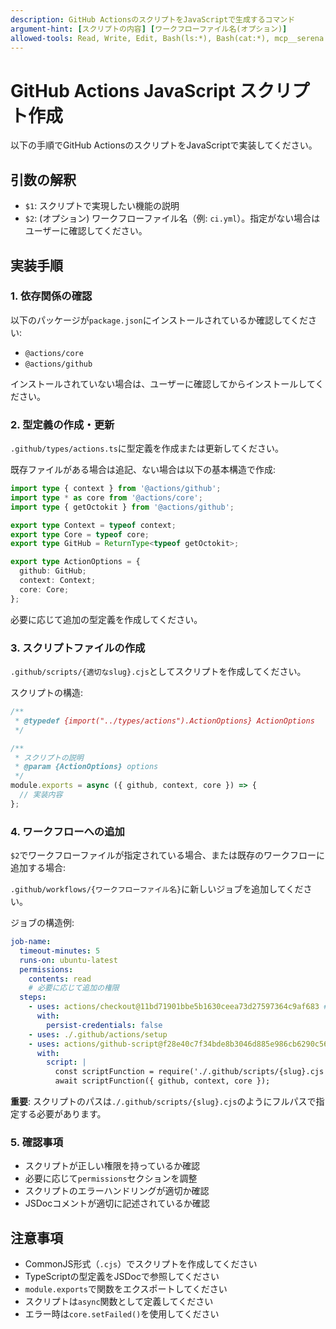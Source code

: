 ```yaml
---
description: GitHub ActionsのスクリプトをJavaScriptで生成するコマンド
argument-hint: [スクリプトの内容] [ワークフローファイル名(オプション)]
allowed-tools: Read, Write, Edit, Bash(ls:*), Bash(cat:*), mcp__serena
---
```


# GitHub Actions JavaScript スクリプト作成

以下の手順でGitHub ActionsのスクリプトをJavaScriptで実装してください。

## 引数の解釈

- `$1`: スクリプトで実現したい機能の説明
- `$2`: (オプション) ワークフローファイル名（例: `ci.yml`）。指定がない場合はユーザーに確認してください。

## 実装手順

### 1. 依存関係の確認

以下のパッケージが`package.json`にインストールされているか確認してください:
- `@actions/core`
- `@actions/github`

インストールされていない場合は、ユーザーに確認してからインストールしてください。

### 2. 型定義の作成・更新

`.github/types/actions.ts`に型定義を作成または更新してください。

既存ファイルがある場合は追記、ない場合は以下の基本構造で作成:

```typescript
import type { context } from '@actions/github';
import type * as core from '@actions/core';
import type { getOctokit } from '@actions/github';

export type Context = typeof context;
export type Core = typeof core;
export type GitHub = ReturnType<typeof getOctokit>;

export type ActionOptions = {
  github: GitHub;
  context: Context;
  core: Core;
};
```

必要に応じて追加の型定義を作成してください。

### 3. スクリプトファイルの作成

`.github/scripts/{適切なslug}.cjs`としてスクリプトを作成してください。

スクリプトの構造:
```javascript
/**
 * @typedef {import("../types/actions").ActionOptions} ActionOptions
 */

/**
 * スクリプトの説明
 * @param {ActionOptions} options
 */
module.exports = async ({ github, context, core }) => {
  // 実装内容
};
```

### 4. ワークフローへの追加

`$2`でワークフローファイルが指定されている場合、または既存のワークフローに追加する場合:

`.github/workflows/{ワークフローファイル名}`に新しいジョブを追加してください。

ジョブの構造例:
```yaml
job-name:
  timeout-minutes: 5
  runs-on: ubuntu-latest
  permissions:
    contents: read
    # 必要に応じて追加の権限
  steps:
    - uses: actions/checkout@11bd71901bbe5b1630ceea73d27597364c9af683 # v4.2.2
      with:
        persist-credentials: false
    - uses: ./.github/actions/setup
    - uses: actions/github-script@f28e40c7f34bde8b3046d885e986cb6290c5673b # v7.1.0
      with:
        script: |
          const scriptFunction = require('./.github/scripts/{slug}.cjs');
          await scriptFunction({ github, context, core });
```

**重要**: スクリプトのパスは`./.github/scripts/{slug}.cjs`のようにフルパスで指定する必要があります。

### 5. 確認事項

- スクリプトが正しい権限を持っているか確認
- 必要に応じて`permissions`セクションを調整
- スクリプトのエラーハンドリングが適切か確認
- JSDocコメントが適切に記述されているか確認

## 注意事項

- CommonJS形式（`.cjs`）でスクリプトを作成してください
- TypeScriptの型定義をJSDocで参照してください
- `module.exports`で関数をエクスポートしてください
- スクリプトは`async`関数として定義してください
- エラー時は`core.setFailed()`を使用してください

<!-- ## 実装例の参照
`gh pr view 58`で実装例を確認すること -->
